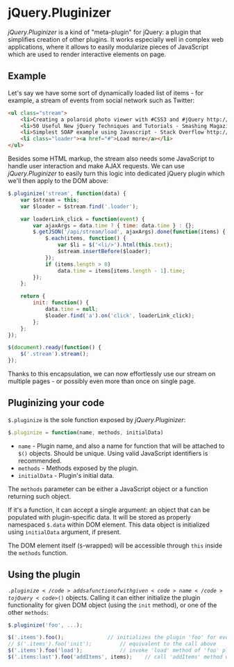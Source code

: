 # jQuery.Pluginizer

_jQuery.Pluginizer_ is a kind of "meta-plugin" for jQuery: a plugin that simplifies creation of other plugins.
It works especially well in complex web applications, where it allows to easily modularize pieces of JavaScript
which are used to render interactive elements on page.

## Example

Let's say we have some sort of dynamically loaded list of items - for example, a stream of events from social network such as Twitter:

```html
<ul class="stream">
	<li>Creating a polaroid photo viewer with #CSS3 and #jQuery http://dld.bz/Czwu</li>
	<li>50 Useful New jQuery Techniques and Tutorials - Smashing Magazine http://bit.ly/rsQP11 #jquery</li>
	<li>Simplest SOAP example using Javascript - Stack Overflow http://bit.ly/mT2iyW #jQuery #javascript</li>
	<li class="loader"><a href="#">Load more</a></li>
</ul>
```
Besides some HTML markup, the stream also needs some JavaScript to handle user interaction and make AJAX requests.
We can use _jQuery.Pluginizer_ to easily turn this logic into dedicated jQuery plugin which we'll then
apply to the DOM above:

```javascript
$.pluginize('stream', function(data) {
	var $stream = this;
	var $loader = $stream.find('.loader');

	var loaderLink_click = function(event) {
		var ajaxArgs = data.time ? { time: data.time } : {};
		$.getJSON('/api/stream/load', ajaxArgs).done(function(items) {
			$.each(items, function() {
				var $li = $('<li/>').html(this.text);
				$stream.insertBefore($loader);
			});
			if (items.length > 0)
				data.time = items[items.length - 1].time;
		});
	};

	return {
		init: function() {
			data.time = null;
			$loader.find('a').on('click', loaderLink_click);
		};
	};
});

$(document).ready(function() {
	$('.stream').stream();
});
```
Thanks to this encapsulation, we can now effortlessly use our stream on multiple pages - or possibly even more
than once on single page.

## Pluginizing your code

<code>$.pluginize</code> is the sole function exposed by _jQuery.Pluginizer_:

```javascript
$.pluginize = function(name, methods, initialData)
```
* <code>name</code> - Plugin name, and also a name for function that will be attached to <code>$()</code> objects.
                      Should be unique. Using valid JavaScript identifiers is recommended.
* <code>methods</code> - Methods exposed by the plugin.
* <code>initialData</code> - Plugin's initial data.

The <code>methods</code> parameter can be either a JavaScript object or a function returning such object.

If it's a function, it can accept a single argument: an object that can be populated with plugin-specific data.
It will be stored as properly namespaced <code>$.data</code> within DOM element. This data object is initialized
using <code>initialData</code> argument, if present.

The DOM element itself (<code>$</code>-wrapped) will be accessible through <code>this</code> inside the
<code>methods</code> function.

## Using the plugin

<code>$.pluginize</code> adds a function of with given <code>name</code> to jQuery <code>$()</code> objects.
Calling it can either initialize the plugin functionality for given DOM object (using the <code>init</code> method),
or one of the other <code>methods</code>:

```javascript
$.pluginize('foo', ...);

$('.items').foo();				// initializes the plugin 'foo' for every element with class 'items'
// $('.items').foo('init');			// equivalent to the call above
$('.items').foo('load');			// invoke 'load' method of 'foo' plugin
$('.items:last').foo('addItems', items);	// call 'addItems' method with parameter
```